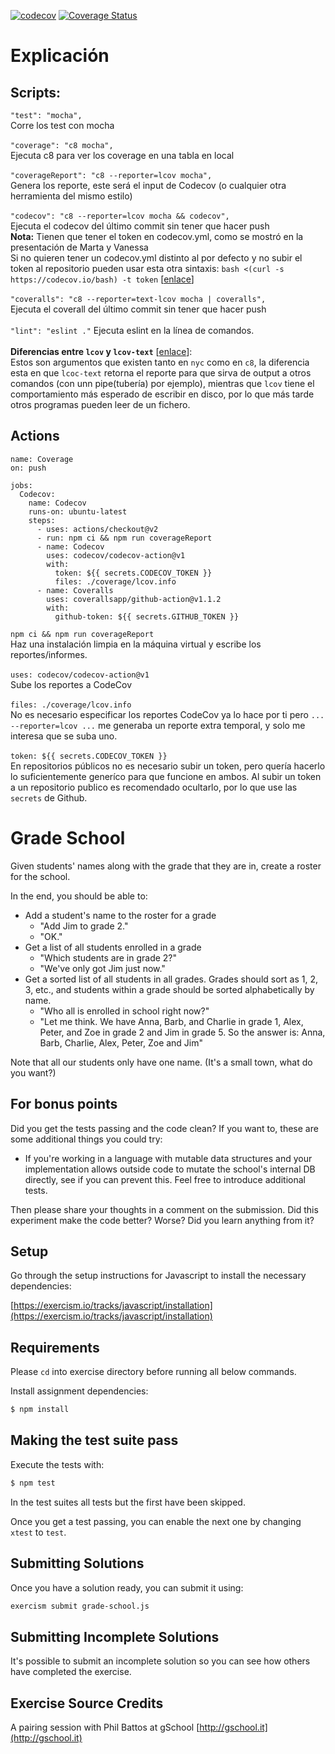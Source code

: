 [![codecov](https://codecov.io/gh/GGCristo/grade-school/branch/master/graph/badge.svg?token=bnONakHC75)](https://codecov.io/gh/GGCristo/grade-school)
[![Coverage Status](https://coveralls.io/repos/github/GGCristo/grade-school/badge.svg?branch=master)](https://coveralls.io/github/GGCristo/grade-school?branch=master)
# Explicación
## Scripts:
``"test": "mocha",``\
Corre los test con mocha \
\
``"coverage": "c8 mocha",``\
Ejecuta c8 para ver los coverage en una tabla en local\
\
 ``"coverageReport": "c8 --reporter=lcov mocha",`` \
 Genera los reporte, este será el input de Codecov (o cualquier otra herramienta del mismo estilo)\
 \
 ``"codecov": "c8 --reporter=lcov mocha && codecov",`` \
 Ejecuta el codecov del último commit sin tener que hacer push \
 __Nota:__ Tienen que tener el token en codecov.yml, como se mostró en la presentación de Marta y Vanessa\
 Si no quieren tener un codecov.yml distinto al por defecto y no subir el token al repositorio pueden usar esta otra sintaxis: ``bash <(curl -s https://codecov.io/bash) -t token`` [[enlace](https://docs.codecov.io/docs/about-the-codecov-bash-uploader)] \
 \
 ``"coveralls": "c8 --reporter=text-lcov mocha | coveralls",`` \
 Ejecuta el coverall del último commit sin tener que hacer push\
 \
 ``"lint": "eslint ."`` Ejecuta eslint en la línea de comandos.\
 \
 __Diferencias entre ``lcov`` y ``lcov-text``__ [[enlace](https://github.com/istanbuljs/nyc/issues/744#issuecomment-359335029)]:\
 Estos son argumentos que existen tanto en ``nyc`` como en ``c8``, la diferencia esta en que ``lcoc-text`` retorna el reporte para que sirva de output a otros comandos (con unn pipe(tubería) por ejemplo), mientras que ``lcov`` tiene el comportamiento más esperado de escribir en disco, por lo que más tarde otros programas pueden leer de un fichero.
 ## Actions
~~~
name: Coverage
on: push

jobs:
  Codecov:
    name: Codecov
    runs-on: ubuntu-latest
    steps:
      - uses: actions/checkout@v2
      - run: npm ci && npm run coverageReport
      - name: Codecov
        uses: codecov/codecov-action@v1
        with:
          token: ${{ secrets.CODECOV_TOKEN }} 
          files: ./coverage/lcov.info
      - name: Coveralls
        uses: coverallsapp/github-action@v1.1.2
        with:
          github-token: ${{ secrets.GITHUB_TOKEN }}
~~~
``npm ci && npm run coverageReport`` \
Haz una instalación limpia en la máquina virtual y escribe los reportes/informes.\
\
``uses: codecov/codecov-action@v1`` \
Sube los reportes a CodeCov\
\
``files: ./coverage/lcov.info``\
No es necesario especificar los reportes CodeCov ya lo hace por ti pero ``... --reporter=lcov ...`` me generaba un reporte extra temporal, y solo me interesa que se suba uno.\
\
``token: ${{ secrets.CODECOV_TOKEN }}`` \
En repositorios públicos no es necesario subir un token, pero quería hacerlo lo suficientemente generíco para que funcione en ambos.
Al subir un token a un repositorio publico es recomendado ocultarlo, por lo que use las ``secrets`` de Github.

# Grade School

Given students' names along with the grade that they are in, create a roster
for the school.

In the end, you should be able to:

- Add a student's name to the roster for a grade
  - "Add Jim to grade 2."
  - "OK."
- Get a list of all students enrolled in a grade
  - "Which students are in grade 2?"
  - "We've only got Jim just now."
- Get a sorted list of all students in all grades.  Grades should sort
  as 1, 2, 3, etc., and students within a grade should be sorted
  alphabetically by name.
  - "Who all is enrolled in school right now?"
  - "Let me think. We have
  Anna, Barb, and Charlie in grade 1,
  Alex, Peter, and Zoe in grade 2
  and Jim in grade 5.
  So the answer is: Anna, Barb, Charlie, Alex, Peter, Zoe and Jim"

Note that all our students only have one name.  (It's a small town, what
do you want?)

## For bonus points

Did you get the tests passing and the code clean? If you want to, these
are some additional things you could try:

- If you're working in a language with mutable data structures and your
  implementation allows outside code to mutate the school's internal DB
  directly, see if you can prevent this. Feel free to introduce additional
  tests.

Then please share your thoughts in a comment on the submission. Did this
experiment make the code better? Worse? Did you learn anything from it?

## Setup

Go through the setup instructions for Javascript to install the necessary
dependencies:

[https://exercism.io/tracks/javascript/installation](https://exercism.io/tracks/javascript/installation)

## Requirements

Please `cd` into exercise directory before running all below commands.

Install assignment dependencies:

```bash
$ npm install
```

## Making the test suite pass

Execute the tests with:

```bash
$ npm test
```

In the test suites all tests but the first have been skipped.

Once you get a test passing, you can enable the next one by changing `xtest` to
`test`.


## Submitting Solutions

Once you have a solution ready, you can submit it using:

```bash
exercism submit grade-school.js
```

## Submitting Incomplete Solutions

It's possible to submit an incomplete solution so you can see how others have
completed the exercise.

## Exercise Source Credits

A pairing session with Phil Battos at gSchool [http://gschool.it](http://gschool.it)

